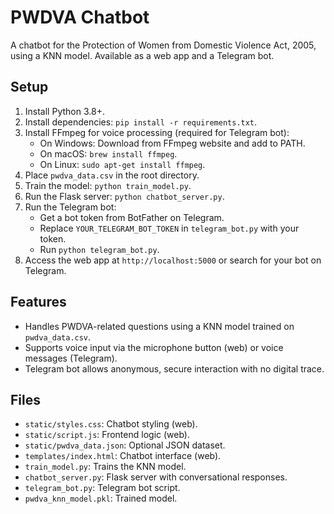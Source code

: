 # PWDVA Chatbot

A chatbot for the Protection of Women from Domestic Violence Act, 2005, using a KNN model. Available as a web app and a Telegram bot.

## Setup
1. Install Python 3.8+.
2. Install dependencies: `pip install -r requirements.txt`.
3. Install FFmpeg for voice processing (required for Telegram bot):
   - On Windows: Download from FFmpeg website and add to PATH.
   - On macOS: `brew install ffmpeg`.
   - On Linux: `sudo apt-get install ffmpeg`.
4. Place `pwdva_data.csv` in the root directory.
5. Train the model: `python train_model.py`.
6. Run the Flask server: `python chatbot_server.py`.
7. Run the Telegram bot:
   - Get a bot token from BotFather on Telegram.
   - Replace `YOUR_TELEGRAM_BOT_TOKEN` in `telegram_bot.py` with your token.
   - Run `python telegram_bot.py`.
8. Access the web app at `http://localhost:5000` or search for your bot on Telegram.

## Features
- Handles PWDVA-related questions using a KNN model trained on `pwdva_data.csv`.
- Supports voice input via the microphone button (web) or voice messages (Telegram).
- Telegram bot allows anonymous, secure interaction with no digital trace.

## Files
- `static/styles.css`: Chatbot styling (web).
- `static/script.js`: Frontend logic (web).
- `static/pwdva_data.json`: Optional JSON dataset.
- `templates/index.html`: Chatbot interface (web).
- `train_model.py`: Trains the KNN model.
- `chatbot_server.py`: Flask server with conversational responses.
- `telegram_bot.py`: Telegram bot script.
- `pwdva_knn_model.pkl`: Trained model.